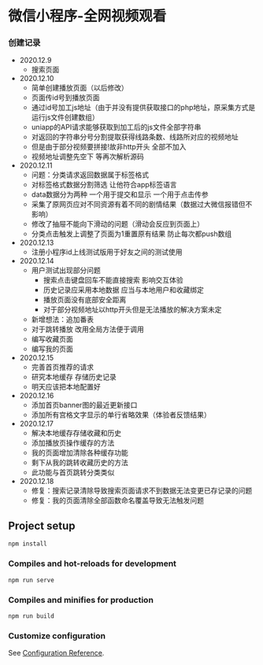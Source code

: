 # 微信小程序-全网视频观看

### 创建记录
+ 2020.12.9
    - 搜索页面
+ 2020.12.10
    - 简单创建播放页面（以后修改）
    - 页面传id号到播放页面
    - 通过id号加工js地址（由于并没有提供获取接口的php地址，原采集方式是运行js文件创建数组）
    - uniapp的API请求能够获取到加工后的js文件全部字符串
    - 对返回的字符串分号分割提取获得线路条数、线路所对应的视频地址
    - 但是由于部分视频要拼接!故非http开头 全部不加入
    - 视频地址调整先空下 等再次解析源码
+ 2020.12.11
    - 问题：分类请求返回数据属于标签格式
    - 对标签格式数据分割筛选 让他符合app标签语言
    - data数据分为两种 一个用于提交和显示 一个用于点击传参
    - 采集了原网页应对不同资源有着不同的剧情结果（数据过大微信报错但不影响）
    - 修改了抽屉不能向下滑动的问题（滑动会反应到页面上）
    - 分类点击触发上调整了页面为1重置原有结果 防止每次都push数组
+ 2020.12.13
    - 注册小程序id上线测试版用于好友之间的测试使用
+ 2020.12.14
    - 用户测试出现部分问题
        - 搜索点击键盘回车不能直接搜索 影响交互体验
        - 历史记录应采用本地数据 应当与本地用户和收藏绑定
        - 播放页面没有底部安全距离
        - 对于部分视频地址以http开头但是无法播放的解决方案未定
    + 新增想法：追加番表
    + 对于跳转播放 改用全局方法便于调用
    + 编写收藏页面
    + 编写我的页面
+ 2020.12.15
    - 完善首页推荐的请求
    - 研究本地缓存 存储历史记录
    - 明天应该把本地配置好
+ 2020.12.16
    - 添加首页banner图的最近更新接口
    - 添加所有宫格文字显示的单行省略效果（体验者反馈结果）
+ 2020.12.17
    - 解决本地缓存存储收藏和历史
    - 添加播放页操作缓存的方法
    - 我的页面增加清除各种缓存功能
    - 剩下从我的跳转收藏历史的方法
    - 此功能与首页跳转分类类似
+ 2020.12.18
    - 修复：搜索记录清除导致搜索页面请求不到数据无法变更已存记录的问题
    - 修复：我的页面清除全部函数命名覆盖导致无法触发问题

## Project setup
```
npm install
```

### Compiles and hot-reloads for development
```
npm run serve
```

### Compiles and minifies for production
```
npm run build
```

### Customize configuration
See [Configuration Reference](https://cli.vuejs.org/config/).